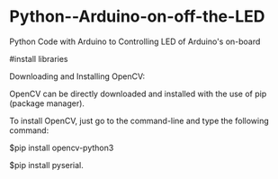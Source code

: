 # Python--Arduino-on-off-the-LED

Python Code with Arduino to Controlling LED of Arduino's on-board

#install libraries

Downloading and Installing OpenCV:

OpenCV can be directly downloaded and installed with the use of pip (package manager). 

To install OpenCV, just go to the command-line and type the following command:

$pip install opencv-python3


$pip install pyserial.
